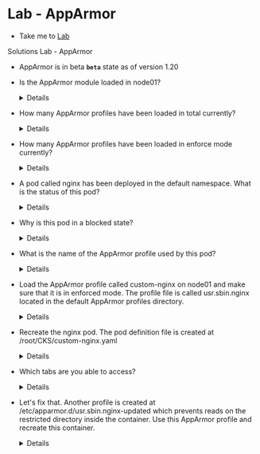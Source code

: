 # Lab - AppArmor

  - Take me to [Lab](https://kodekloud.com/topic/lab-apparmor-2/)

Solutions Lab - AppArmor

- AppArmor is in beta **`beta`** state as of version 1.20

- Is the AppArmor module loaded in node01?
  <details>
  ```
  Run
  $ ssh node01
  $ aa-status
  ```
  </details>

- How many AppArmor profiles have been loaded in total currently?
  <details>
    ```

    Run
    $ ssh node01

    $ aa-status

    52
    ```
  </details>
- How many AppArmor profiles have been loaded in enforce mode currently?
  <details>
    ```

    Run
    $ ssh node01

    $ aa-status

    15
    ```
  </details>
- A pod called nginx has been deployed in the default namespace.
What is the status of this pod?
  <details>
    ```

    Run

    Exit from node01 using

    $ exit

    Then get the pods using and examine the status

    $ kubectl get pods

    Blocked
    ```
  </details>
- Why is this pod in a blocked state?
  <details>
    ```

    Inspect the error message for this pod by running

    $ kubectl describe pod nginx

    AppArmor profile not loaded
    ```
  </details>
- What is the name of the AppArmor profile used by this pod?
  <details>
    ```

    Inspect the failure message for this pod by running

    $ kubectl describe pod nginx

    Custom nginx
    ```
  </details>
- Load the AppArmor profile called custom-nginx on node01 and make sure that it is in enforced mode.
The profile file is called usr.sbin.nginx located in the default AppArmor profiles directory.
  <details>
  ```

  $ ssh node01

  $ apparmor_parser -q /etc/apparmor.d/usr.sbin.nginx

  Custom nginx
  ```
  </details>
- Recreate the nginx pod. The pod definition file is created at /root/CKS/custom-nginx.yaml
  <details>
  ```

  $ exit

  $ kubectl apply -f /root/CKS/custom-nginx.yaml

  ```
  </details>
- Which tabs are you able to access?
  <details>
  ```
  Public and restricted site
  ```
  </details>
- Let's fix that. Another profile is created at /etc/apparmor.d/usr.sbin.nginx-updated which prevents reads on the restricted directory inside the container.
Use this AppArmor profile and recreate this container.
  <details>
  ```

  make sure restricted-nginx is loaded by running

  $ ssh node01

  $ aa-status

  Run it using

  $ apparmor_parser -q /etc/apparmor.d/usr.sbin.nginx-updated

  Validate that it is running using

  $ aa-status

  Update the pod YAML file's annotation with the restricted-nginx apparmor profile and then recreate the pod.
  ```
  </details>
